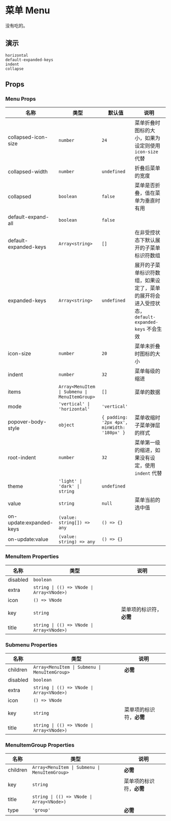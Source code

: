 # 菜单 Menu
没有吃的。
<!--single-column-->
## 演示
```demo
horizontal
default-expanded-keys
indent
collapse
```

## Props
### Menu Props
|名称|类型|默认值|说明|
|-|-|-|-|
|collapsed-icon-size|`number`|`24`|菜单折叠时图标的大小，如果为设定则使用 `icon-size` 代替|
|collapsed-width|`number`|`undefined`|折叠后菜单的宽度|
|collapsed|`boolean`|`false`|菜单是否折叠，值在菜单为垂直时有用|
|default-expand-all|`boolean`|`false`||
|default-expanded-keys|`Array<string>`|`[]`|在非受控状态下默认展开的子菜单标识符数组|
|expanded-keys|`Array<string>`|`undefined`|展开的子菜单标识符数组，如果设定了，菜单的展开将会进入受控状态，`default-expanded-keys` 不会生效|
|icon-size|`number`|`20`|菜单未折叠时图标的大小|
|indent|`number`|`32`|菜单每级的缩进|
|items|`Array<MenuItem \| Submenu \| MenuItemGroup>`|`[]`|菜单的数据|
|mode|`'vertical' \| 'horizontal'`|`'vertical'`||
|popover-body-style|`object`|`{ padding: '2px 4px', minWidth: '180px' }`|菜单收缩时子菜单弹层的样式|
|root-indent|`number`|`32`|菜单第一级的缩进，如果没有设定，使用 `indent` 代替|
|theme|`'light' \| 'dark' \| string`|`undefined`||
|value|`string`|`null`|菜单当前的选中值|
|on-update:expanded-keys|`(value: string[]) => any`|`() => {}`||
|on-update:value|`(value: string) => any`|`() => {}`||

### MenuItem Properties
|名称|类型|说明|
|-|-|-|
|disabled|`boolean`||
|extra|`string \| (() => VNode \| Array<VNode>)`||
|icon|`() => VNode`||
|key|`string`|菜单项的标识符，**必需**|
|title|`string \| (() => VNode \| Array<VNode>)`||

### Submenu Properties
|名称|类型|说明|
|-|-|-|
|children|`Array<MenuItem \| Submenu \| MenuItemGroup>`|**必需**|
|disabled|`boolean`||
|extra|`string \| (() => VNode \| Array<VNode>)`||
|icon|`() => VNode`||
|key|`string`|菜单项的标识符，**必需**|
|title|`string \| (() => VNode \| Array<VNode>)`||

### MenuItemGroup Properties
|名称|类型|说明|
|-|-|-|
|children|`Array<MenuItem \| Submenu \| MenuItemGroup>`|**必需**|
|key|`string`|菜单项的标识符，**必需**|
|title|`string \| (() => VNode \| Array<VNode>)`||
|type|`'group'`|**必需**|


